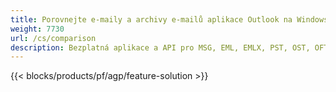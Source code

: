 ```yaml
---
title: Porovnejte e-maily a archivy e-mailů aplikace Outlook na Windows, Linux a macOS 
weight: 7730
url: /cs/comparison
description: Bezplatná aplikace a API pro MSG, EML, EMLX, PST, OST, OFT, MBOX, ICS & VCF porovnání souborů
---
```


{{< blocks/products/pf/agp/feature-solution >}} 

